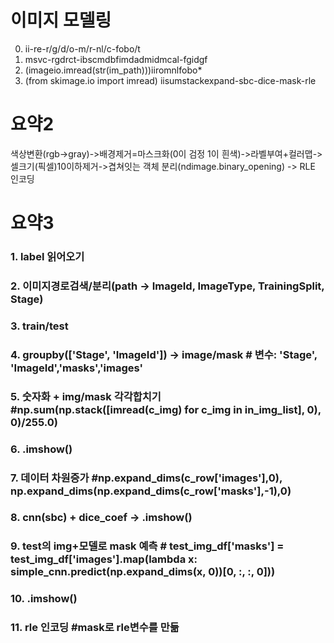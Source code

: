 # 이미지 모델링
0. ii-re-r/g/d/o-m/r-nl/c-fobo/t
1. msvc-rgdrct-ibscmdbfimdadmidmcal-fgidgf
2. (imageio.imread(str(im_path)))iiromnlfobo*
3. (from skimage.io import imread) iisumstackexpand-sbc-dice-mask-rle

# 요약2

색상변환(rgb->gray)->배경제거=마스크화(0이 검정 1이 흰색)->라벨부여+컬러맵->셀크기(픽셀)10이하제거->겹쳐잇는 객체 분리(ndimage.binary_opening)
-> RLE 인코딩

# 요약3

### 1. label 읽어오기 
### 2. 이미지경로검색/분리(path  -> ImageId, ImageType, TrainingSplit, Stage)
### 3. train/test 
### 4. groupby(['Stage', 'ImageId']) -> image/mask # 변수: 'Stage', 'ImageId','masks','images' 
### 5. 숫자화 + img/mask 각각합치기 #np.sum(np.stack([imread(c_img) for c_img in in_img_list], 0), 0)/255.0)
### 6. .imshow()
### 7. 데이터 차원증가 #np.expand_dims(c_row['images'],0), np.expand_dims(np.expand_dims(c_row['masks'],-1),0)
### 8. cnn(sbc) + dice_coef -> .imshow()
### 9. test의 img+모델로 mask 예측 # test_img_df['masks'] = test_img_df['images'].map(lambda x: simple_cnn.predict(np.expand_dims(x, 0))[0, :, :, 0]))
### 10. .imshow()
### 11. rle 인코딩 #mask로 rle변수를 만듦

